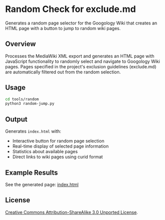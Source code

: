 # Random Check for exclude.md

Generates a random page selector for the Googology Wiki that creates an HTML page with a button to jump to random wiki pages.

## Overview

Processes the MediaWiki XML export and generates an HTML page with JavaScript functionality to randomly select and navigate to Googology Wiki pages. Pages specified in the project's exclusion guidelines (exclude.md) are automatically filtered out from the random selection.

## Usage

```bash
cd tools/random
python3 random-jump.py
```

## Output

Generates `index.html` with:
- Interactive button for random page selection
- Real-time display of selected page information
- Statistics about available pages
- Direct links to wiki pages using curid format

## Example Results

See the generated page: [index.html](index.html)

## License

[Creative Commons Attribution-ShareAlike 3.0 Unported License](https://creativecommons.org/licenses/by-sa/3.0/).
